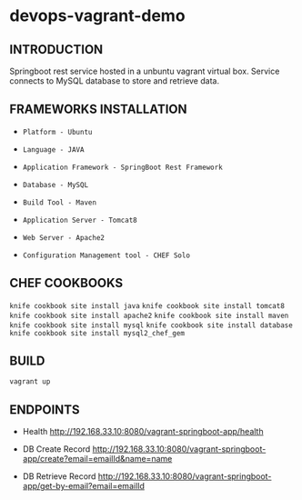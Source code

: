 # devops-vagrant-demo

INTRODUCTION
------------

 Springboot rest service hosted in a unbuntu vagrant virtual box. 
 Service connects to MySQL database to store and retrieve data.


FRAMEWORKS INSTALLATION
-----------------------

* `Platform - Ubuntu`

* `Language - JAVA`

* `Application Framework - SpringBoot Rest Framework`

* `Database - MySQL`

* `Build Tool - Maven`

* `Application Server - Tomcat8`

* `Web Server - Apache2`

* `Configuration Management tool - CHEF Solo`



CHEF COOKBOOKS
--------------

`knife cookbook site install java`
`knife cookbook site install tomcat8`
`knife cookbook site install apache2`
`knife cookbook site install maven`
`knife cookbook site install mysql`
`knife cookbook site install database`
`knife cookbook site install mysql2_chef_gem`

BUILD
-----

`vagrant up`

ENDPOINTS
---------
 - Health
http://192.168.33.10:8080/vagrant-springboot-app/health

 - DB Create Record
http://192.168.33.10:8080/vagrant-springboot-app/create?email=emailId&name=name

 - DB Retrieve Record
http://192.168.33.10:8080/vagrant-springboot-app/get-by-email?email=emailId
